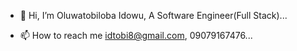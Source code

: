 - 👋 Hi, I’m Oluwatobiloba Idowu, A Software Engineer(Full Stack)...

- 📫 How to reach me idtobi8@gmail.com, 09079167476...

<!---
Tobbs101/Tobbs101 is a ✨ special ✨ repository because its `README.md` (this file) appears on your GitHub profile.
You can click the Preview link to take a look at your changes.
--->
